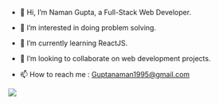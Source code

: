 - 👋 Hi, I’m Naman Gupta, a Full-Stack Web Developer.

- 👀 I’m interested in doing problem solving.

- 🌱 I’m currently learning ReactJS.

- 💞️ I’m looking to collaborate on web development projects.

- 📫 How to reach me : Guptanaman1995@gmail.com


<a href="https://wakatime.com"><img src="https://wakatime.com/share/@2bf0159f-b6d7-4c3c-a8cd-777aeef1fd6e/ef2e8a38-c317-4c19-b97b-7024a18c8c95.png" /></a>

